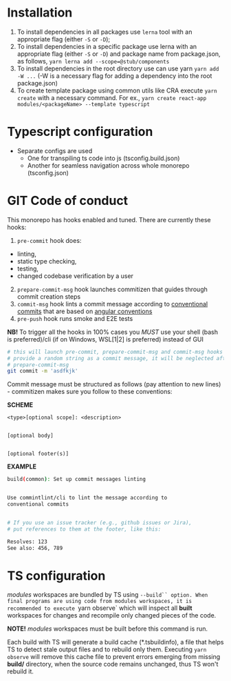 # Installation

1. To install dependencies in all packages use `lerna` tool with an appropriate
flag (either `-S` or `-D`);
2. To install dependencies in a specific package use lerna with an appropriate
flag (either `-S` or `-D`) and package name from package.json, as follows,
`yarn lerna add --scope=@stub/components`
2. To install dependencies in the root directory use can use yarn
`yarn add -W ...` (-W is a necessary flag for adding a dependency 
into the root package.json)
3. To create template package using common utils like CRA execute 
`yarn create` with a necessary command. For ex.,
`yarn create react-app modules/<packageName> --template typescript`

# Typescript configuration
- Separate configs are used
  - One for transpiling ts code into js (tsconfig.build.json)
  - Another for seamless navigation across whole monorepo (tsconfig.json)

# GIT Code of conduct

This monorepo has hooks enabled and tuned. There are currently these hooks:
1. `pre-commit` hook does:
  - linting, 
  - static type checking, 
  - testing,
  - changed codebase verification by a user
2. `prepare-commit-msg` hook launches commitizen that guides through 
commit creation steps
3. `commit-msg` hook lints a commit message
according to [conventional commits](https://www.conventionalcommits.org/en/v1.0.0/)
that are based on
[angular conventions](https://github.com/angular/angular/blob/22b96b9/CONTRIBUTING.md#type)
4. `pre-push` hook runs smoke and E2E tests

**NB!** To trigger all the hooks in 100% cases you *MUST* use
your shell (bash is preferred)/cli (if on Windows, WSL[1|2] is preferred) 
instead of GUI

```sh
# this will launch pre-commit, prepare-commit-msg and commit-msg hooks
# provide a random string as a commit message, it will be neglected after 
# prepare-commit-msg
git commit -m 'asdfkjk'
```

Commit message must be structured as follows (pay attention to new lines) -
commitizen makes sure you follow to these conventions:


**SCHEME**
```
<type>[optional scope]: <description>


[optional body]


[optional footer(s)]
```


**EXAMPLE**
```sh
build(common): Set up commit messages linting


Use commintlint/cli to lint the message according to
conventional commits 


# If you use an issue tracker (e.g., github issues or Jira),
# put references to them at the footer, like this:

Resolves: 123
See also: 456, 789
```

# TS configuration

*modules* workspaces are bundled by TS using `--build`` option.
When final programs are using code from modules workspaces, it is recommended to
execute `yarn observe` which will inspect all **built** workspaces for changes 
and recompile only changed pieces of the code.


**NOTE!** *modules* workspaces must be built before this command is run.


Each build with TS will generate a build cache (*.tsbuildinfo),
a file that helps TS to detect stale output files and to rebuild only them.
Executing `yarn observe` will remove this cache file to prevent
errors emerging from missing **build/** directory, when the source code 
remains unchanged, thus TS won't rebuild it.
